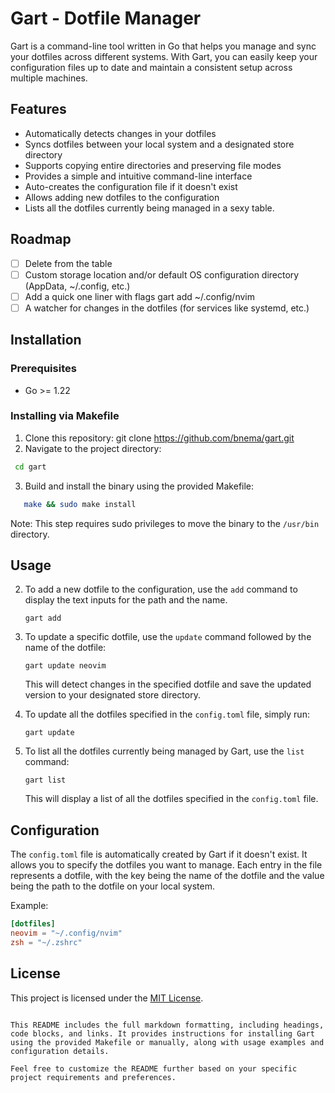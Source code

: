 
# Gart - Dotfile Manager

Gart is a command-line tool written in Go that helps you manage and sync your dotfiles across different systems. With Gart, you can easily keep your configuration files up to date and maintain a consistent setup across multiple machines.

## Features
- Automatically detects changes in your dotfiles
- Syncs dotfiles between your local system and a designated store directory
- Supports copying entire directories and preserving file modes
- Provides a simple and intuitive command-line interface
- Auto-creates the configuration file if it doesn't exist
- Allows adding new dotfiles to the configuration
- Lists all the dotfiles currently being managed in a sexy table.

## Roadmap
- [ ] Delete from the table
- [ ] Custom storage location and/or default OS configuration directory (AppData, ~/.config, etc.)
- [ ] Add a quick one liner with flags gart add ~/.config/nvim
- [ ] A watcher for changes in the dotfiles (for services like systemd, etc.)

## Installation

### Prerequisites

- Go >= 1.22

### Installing via Makefile

1. Clone this repository:
   git clone https://github.com/bnema/gart.git
2. Navigate to the project directory:
```bash
 cd gart
```

3. Build and install the binary using the provided Makefile:
```bash
   make && sudo make install
```
   Note: This step requires sudo privileges to move the binary to the `/usr/bin` directory.

## Usage

2. To add a new dotfile to the configuration, use the `add` command to display the text inputs for the path and the name.
   ```
   gart add 
   ```

3. To update a specific dotfile, use the `update` command followed by the name of the dotfile:
   ```
   gart update neovim
   ```
   This will detect changes in the specified dotfile and save the updated version to your designated store directory.

4. To update all the dotfiles specified in the `config.toml` file, simply run:
   ```
   gart update
   ```

5. To list all the dotfiles currently being managed by Gart, use the `list` command:
   ```
   gart list
   ```
   This will display a list of all the dotfiles specified in the `config.toml` file.
## Configuration

The `config.toml` file is automatically created by Gart if it doesn't exist. It allows you to specify the dotfiles you want to manage. Each entry in the file represents a dotfile, with the key being the name of the dotfile and the value being the path to the dotfile on your local system.

Example:

```toml
[dotfiles]
neovim = "~/.config/nvim"
zsh = "~/.zshrc"
```

## License

This project is licensed under the [MIT License](LICENSE).
```

This README includes the full markdown formatting, including headings, code blocks, and links. It provides instructions for installing Gart using the provided Makefile or manually, along with usage examples and configuration details.

Feel free to customize the README further based on your specific project requirements and preferences.